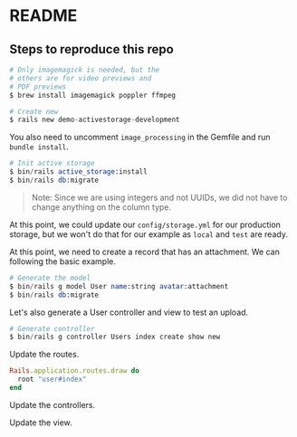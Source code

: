 # README

## Steps to reproduce this repo

```s
# Only imagemagick is needed, but the
# others are for video previews and
# PDF previews
$ brew install imagemagick poppler ffmpeg
```

```s
# Create new
$ rails new demo-activestorage-development
```

You also need to uncomment `image_processing` in the Gemfile and run `bundle install`.

```s
# Init active storage
$ bin/rails active_storage:install
$ bin/rails db:migrate
```

> Note: Since we are using integers and not UUIDs, we did not have to change anything on the column type.

At this point, we could update our `config/storage.yml` for our production storage, but we won't do that for our example as `local` and `test` are ready.

At this point, we need to create a record that has an attachment. We can following the basic example.

```s
# Generate the model
$ bin/rails g model User name:string avatar:attachment
$ bin/rails db:migrate
```

Let's also generate a User controller and view to test an upload.

```s
# Generate controller
$ bin/rails g controller Users index create show new
```

Update the routes.

```rb
Rails.application.routes.draw do
  root "user#index"
end
```

Update the controllers.

Update the view.
